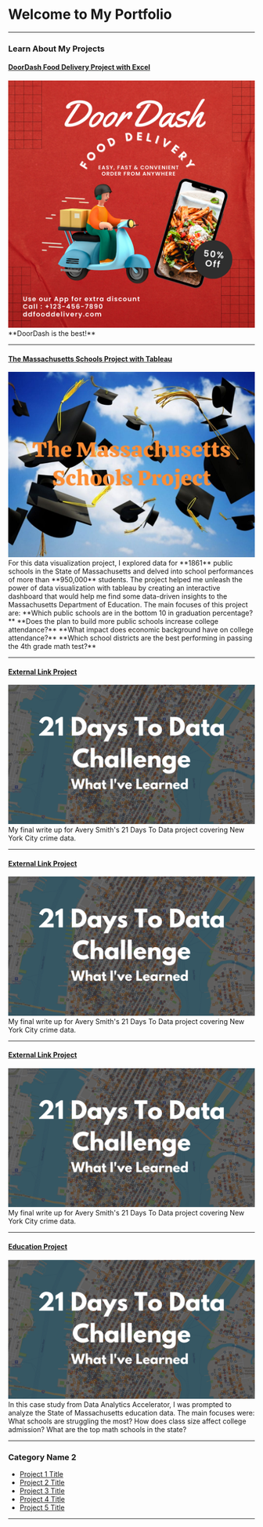 # Welcome to My Portfolio

---

### Learn About My Projects

#### [DoorDash Food Delivery Project with Excel](https://www.linkedin.com/pulse/food-stayin-alive-michael-retta-s5nfc/)
<img src="images/DD Food Delivery.png?raw=true"/>
**DoorDash is the best!**

--- 
#### [The Massachusetts Schools Project with Tableau](/Schools_Project)
<img src="images/SchoolsProject.jpg?raw=true"/>
For this data visualization project, I explored data for **1861** public schools in the State of Massachusetts and delved into school performances of more than **950,000** students. The project helped me unleash the power of data visualization with tableau by creating an interactive dashboard that would help me find some data-driven insights to the Massachusetts Department of Education. The main focuses of this project are:
**Which public schools are in the bottom 10 in graduation percentage?**
**Does the plan to build more public schools increase college attendance?**
**What impact does economic background have on college attendance?**
**Which school districts are the best performing in passing the 4th grade math test?**

---
#### [External Link Project](https://www.linkedin.com/pulse/what-i-learned-21-days-data-avery-smith)
[<img src="images/21 Days To Data Challenge What I've Learned Cover.png?raw=true"/>](https://www.linkedin.com/pulse/what-i-learned-21-days-data-avery-smith)
My final write up for Avery Smith's 21 Days To Data project covering New York City crime data. 

---
#### [External Link Project](https://www.linkedin.com/pulse/what-i-learned-21-days-data-avery-smith)
[<img src="images/21 Days To Data Challenge What I've Learned Cover.png?raw=true"/>](https://www.linkedin.com/pulse/what-i-learned-21-days-data-avery-smith)
My final write up for Avery Smith's 21 Days To Data project covering New York City crime data. 

---
#### [External Link Project](https://www.linkedin.com/pulse/what-i-learned-21-days-data-avery-smith)
[<img src="images/21 Days To Data Challenge What I've Learned Cover.png?raw=true"/>](https://www.linkedin.com/pulse/what-i-learned-21-days-data-avery-smith)
My final write up for Avery Smith's 21 Days To Data project covering New York City crime data. 


---
#### [Education Project](https://www.linkedin.com/pulse/massachusetts-education-analysis-samantha-paul/)
[<img src="images/21 Days To Data Challenge What I've Learned Cover.png?raw=true"/>](https://www.linkedin.com/pulse/what-i-learned-21-days-data-avery-smith)
In this case study from Data Analytics Accelerator, I was prompted to analyze the State of Massachusetts education data. The main focuses were:
What schools are struggling the most?
How does class size affect college admission?
What are the top math schools in the state? 

---

### Category Name 2

- [Project 1 Title](http://example.com/)
- [Project 2 Title](http://example.com/)
- [Project 3 Title](http://example.com/)
- [Project 4 Title](http://example.com/)
- [Project 5 Title](http://example.com/)

---




